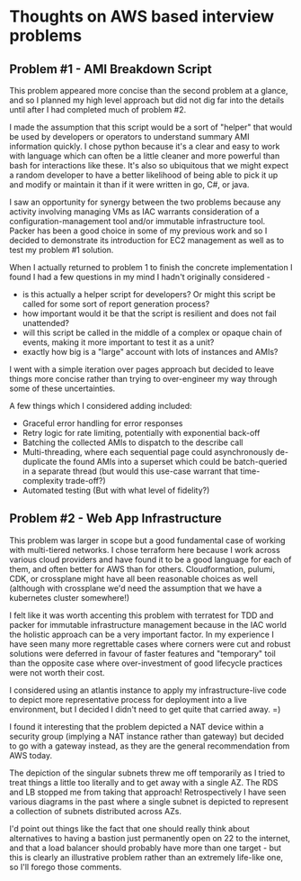 # Thoughts on AWS based interview problems

## Problem #1 - AMI Breakdown Script

This problem appeared more concise than the second problem at a glance, and so I planned my high level approach but did not dig far into the details until after I had completed much of problem #2.

I made the assumption that this script would be a sort of "helper" that would be used by developers or operators to understand summary AMI information quickly.
I chose python because it's a clear and easy to work with language which can often be a little cleaner and more powerful than bash for interactions like these.
It's also so ubiquitous that we might expect a random developer to have a better likelihood of being able to pick it up and modify or maintain it than if it were written in go, C#, or java.

I saw an opportunity for synergy between the two problems because any activity involving managing VMs as IAC warrants consideration of a configuration-management tool and/or immutable infrastructure tool.
Packer has been a good choice in some of my previous work and so I decided to demonstrate its introduction for EC2 management as well as to test my problem #1 solution.


When I actually returned to problem 1 to finish the concrete implementation I found I had a few questions in my mind I hadn't originally considered -
- is this actually a helper script for developers? Or might this script be called for some sort of report generation process?
- how important would it be that the script is resilient and does not fail unattended?
- will this script be called in the middle of a complex or opaque chain of events, making it more important to test it as a unit?
- exactly how big is a "large" account with lots of instances and AMIs?

I went with a simple iteration over pages approach but decided to leave things more concise rather than trying to over-engineer my way through some of these uncertainties.


A few things which I considered adding included:
- Graceful error handling for error responses
- Retry logic for rate limiting, potentially with exponential back-off
- Batching the collected AMIs to dispatch to the describe call
- Multi-threading, where each sequential page could asynchronously de-duplicate the found AMIs into a superset which could be batch-queried in a separate thread (but would this use-case warrant that time-complexity trade-off?)
- Automated testing (But with what level of fidelity?)


## Problem #2 - Web App Infrastructure

This problem was larger in scope but a good fundamental case of working with multi-tiered networks.
I chose terraform here because I work across various cloud providers and have found it to be a good language for each of them, and often better for AWS than for others.
Cloudformation, pulumi, CDK, or crossplane might have all been reasonable choices as well (although with crossplane we'd need the assumption that we have a kubernetes cluster somewhere!)

I felt like it was worth accenting this problem with terratest for TDD and packer for immutable infrastructure management because in the IAC world the holistic approach can be a very important factor.
In my experience I have seen many more regrettable cases where corners were cut and robust solutions were deferred in favour of faster features and "temporary" toil than the opposite case where over-investment of good lifecycle practices were not worth their cost.

I considered using an atlantis instance to apply my infrastructure-live code to depict more representative process for deployment into a live environment, but I decided I didn't need to get quite that carried away. =)

I found it interesting that the problem depicted a NAT device within a security group (implying a NAT instance rather than gateway) but decided to go with a gateway instead, as they are the general recommendation from AWS today.

The depiction of the singular subnets threw me off temporarily as I tried to treat things a little too literally and to get away with a single AZ.
The RDS and LB stopped me from taking that approach! Retrospectively I have seen various diagrams in the past where a single subnet is depicted to represent a collection of subnets distributed across AZs.

I'd point out things like the fact that one should really think about alternatives to having a bastion just permanently open on 22 to the internet, and that a load balancer should probably have more than one target - but this is clearly an illustrative problem rather than an extremely life-like one, so I'll forego those comments.
